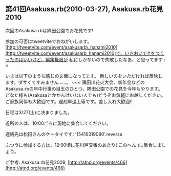 ## 第41回Asakusa.rb(2010-03-27), Asakusa.rb花見2010

次回のAsakusa.rbは隅田公園でお花見です!

参加の可否はtweetviteでおねがいします。[http://tweetvite.com/event/asakusarb\_hanami2010](http://tweetvite.com/event/asakusarb_hanami2010)で、いきおいで↑をつくったのはいいけど、編集権限が 私にしかないので失敗したなあ、と思ってます :\<

いまは以下のような感じの文面になってます。 新しいのをいただければ反映します。ダサくてすみません……。 \<\<\< 隅田川花火大会、新年会などのAsakusa.rbの年中行事の目玉のひとつ、隅田公園での花見を今年もやります。どなた様も(Asakusaとかかんけいない人でも)どうぞお気軽にお越しください。ご家族同伴も大歓迎です。遅刻早退上等です。差し入れ大歓迎!!

日程は3/27(土)に决まりました。

近所の人は、10:00ごろに現地に集合してください。

連絡先は松田さんのケータイです: '15416319090'.reverse

ふつうに参加する方は、12:00頃に花川戸交番のあたり( このへん )に集合しましょう。

ご参考: Asakusa.rb花見2009, [http://atnd.org/events/466](http://atnd.org/events/466)

> > >
